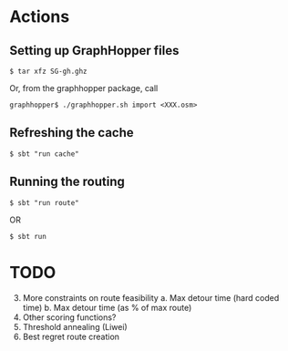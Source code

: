 

Actions
=======

Setting up GraphHopper files
----------------------------

    $ tar xfz SG-gh.ghz

Or, from the graphhopper package, call

    graphhopper$ ./graphhopper.sh import <XXX.osm>

Refreshing the cache
--------------------

    $ sbt "run cache"

Running the routing
-------------------

    $ sbt "run route"

OR

    $ sbt run



TODO
====

3. More constraints on route feasibility
  a. Max detour time (hard coded time)
  b. Max detour time (as % of max route)
4. Other scoring functions?
5. Threshold annealing (Liwei)
6. Best regret route creation
